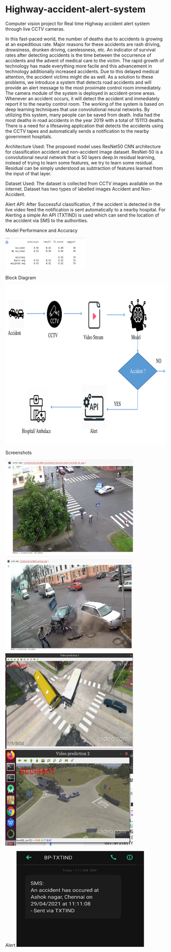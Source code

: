 # Highway-accident-alert-system
Computer vision project for Real time Highway accident alert system through live CCTV cameras.

In this fast-paced world, the number of deaths due to accidents is growing at an expeditious rate. Major reasons for these accidents are rash driving, drowsiness, drunken driving, carelessness, etc. An indicator of survival rates after detecting accidents is the time between the occurrence of accidents and the advent of medical care to the victim. The rapid growth of technology has made everything more facile and this advancement in technology additionally increased accidents. Due to this delayed medical attention, the accident victims might die as well. As a solution to these problems, we introduce a system that detects road accidents and will provide an alert message to the most proximate control room immediately. The camera module of the system is deployed in accident-prone areas. Whenever an accident occurs, it will detect the accident and immediately report it to the nearby control room. The working of the system is based on deep learning techniques that use convolutional neural networks. By utilizing this system, many people can be saved from death. India had the most deaths in road accidents in the year 2019 with a total of 151113 deaths. There is a need for a lifesaving application that detects the accidents using the CCTV tapes and automatically sends a notification to the nearby government hospitals.

Architecture Used:
The proposed model uses ResNet50 CNN architecture for classification accident and non-accident image dataset. ResNet-50 is a convolutional neural network that is 50 layers deep.In residual learning, instead of trying to learn some features, we try to learn some residual. Residual can be simply understood as subtraction of features learned from the input of that layer. 

Dataset Used:
The dataset is collected from CCTV images available on the internet. Dataset has two types of labelled images Accident and Non-Accident.

Alert API:
After Successful classification, if the accident is detected in the live video feed
the notification is sent automatically to a nearby hospital. For Alerting a simple An API (TXTIND) is used which can send the location of the accident via SMS to the authorities.

Model Performance and Accuracy

<img src="https://github.com/anubhavmishra123/Highway-accident-alert-system/blob/main/performace.png" width="250" height="100">


Block Diagram

<img src="https://github.com/anubhavmishra123/Highway-accident-alert-system/blob/main/Picture1.png" width="700" height="500">

Screenshots

<img src="https://github.com/anubhavmishra123/Highway-accident-alert-system/blob/main/screenshot1.png" width="400" height="300">

<img src="https://github.com/anubhavmishra123/Highway-accident-alert-system/blob/main/screenshot2.png" width="400" height="300">

<img src="https://github.com/anubhavmishra123/Highway-accident-alert-system/blob/main/Screenshot4.png" width="400" height="300">


<img src="https://github.com/anubhavmishra123/Highway-accident-alert-system/blob/main/screenshot3.png" width="400" height="300">

Alert
<img src="https://github.com/anubhavmishra123/Highway-accident-alert-system/blob/main/screenshot%205.png" width="400" height="300">

